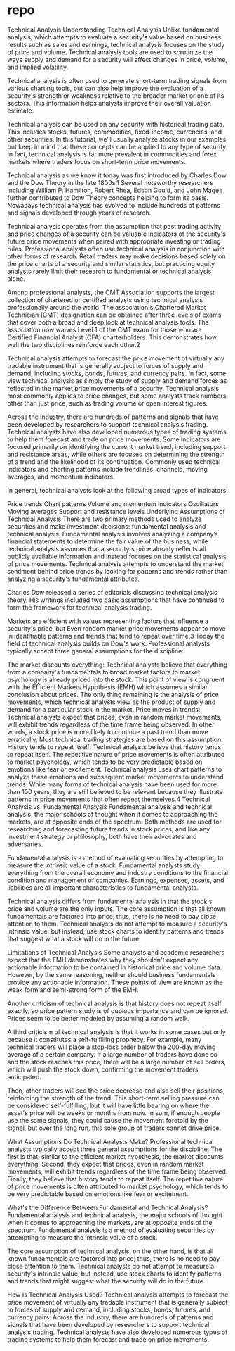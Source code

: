# repo
Technical Analysis
Understanding Technical Analysis
Unlike fundamental analysis, which attempts to evaluate a security's value based on business results such as sales and earnings, technical analysis focuses on the study of price and volume. Technical analysis tools are used to scrutinize the ways supply and demand for a security will affect changes in price, volume, and implied volatility.


Technical analysis is often used to generate short-term trading signals from various charting tools, but can also help improve the evaluation of a security's strength or weakness relative to the broader market or one of its sectors. This information helps analysts improve their overall valuation estimate.


Technical analysis can be used on any security with historical trading data. This includes stocks, futures, commodities, fixed-income, currencies, and other securities. In this tutorial, we’ll usually analyze stocks in our examples, but keep in mind that these concepts can be applied to any type of security. In fact, technical analysis is far more prevalent in commodities and forex markets where traders focus on short-term price movements.


Technical analysis as we know it today was first introduced by Charles Dow and the Dow Theory in the late 1800s.1 Several noteworthy researchers including William P. Hamilton, Robert Rhea, Edson Gould, and John Magee further contributed to Dow Theory concepts helping to form its basis. Nowadays technical analysis has evolved to include hundreds of patterns and signals developed through years of research.


Technical analysis operates from the assumption that past trading activity and price changes of a security can be valuable indicators of the security's future price movements when paired with appropriate investing or trading rules. Professional analysts often use technical analysis in conjunction with other forms of research. Retail traders may make decisions based solely on the price charts of a security and similar statistics, but practicing equity analysts rarely limit their research to fundamental or technical analysis alone.

Among professional analysts, the CMT Association supports the largest collection of chartered or certified analysts using technical analysis professionally around the world. The association's Chartered Market Technician (CMT) designation can be obtained after three levels of exams that cover both a broad and deep look at technical analysis tools. The association now waives Level 1 of the CMT exam for those who are Certified Financial Analyst (CFA) charterholders. This demonstrates how well the two disciplines reinforce each other.2

Technical analysis attempts to forecast the price movement of virtually any tradable instrument that is generally subject to forces of supply and demand, including stocks, bonds, futures, and currency pairs. In fact, some view technical analysis as simply the study of supply and demand forces as reflected in the market price movements of a security. Technical analysis most commonly applies to price changes, but some analysts track numbers other than just price, such as trading volume or open interest figures.

Across the industry, there are hundreds of patterns and signals that have been developed by researchers to support technical analysis trading. Technical analysts have also developed numerous types of trading systems to help them forecast and trade on price movements. Some indicators are focused primarily on identifying the current market trend, including support and resistance areas, while others are focused on determining the strength of a trend and the likelihood of its continuation. Commonly used technical indicators and charting patterns include trendlines, channels, moving averages, and momentum indicators.

In general, technical analysts look at the following broad types of indicators:

Price trends
Chart patterns
Volume and momentum indicators
Oscillators
Moving averages
Support and resistance levels
Underlying Assumptions of Technical Analysis
There are two primary methods used to analyze securities and make investment decisions: fundamental analysis and technical analysis. Fundamental analysis involves analyzing a company’s financial statements to determine the fair value of the business, while technical analysis assumes that a security's price already reflects all publicly available information and instead focuses on the statistical analysis of price movements. Technical analysis attempts to understand the market sentiment behind price trends by looking for patterns and trends rather than analyzing a security's fundamental attributes.

Charles Dow released a series of editorials discussing technical analysis theory. His writings included two basic assumptions that have continued to form the framework for technical analysis trading.

Markets are efficient with values representing factors that influence a security's price, but
Even random market price movements appear to move in identifiable patterns and trends that tend to repeat over time.3
Today the field of technical analysis builds on Dow's work. Professional analysts typically accept three general assumptions for the discipline:

The market discounts everything: Technical analysts believe that everything from a company's fundamentals to broad market factors to market psychology is already priced into the stock. This point of view is congruent with the Efficient Markets Hypothesis (EMH) which assumes a similar conclusion about prices. The only thing remaining is the analysis of price movements, which technical analysts view as the product of supply and demand for a particular stock in the market.
Price moves in trends: Technical analysts expect that prices, even in random market movements, will exhibit trends regardless of the time frame being observed. In other words, a stock price is more likely to continue a past trend than move erratically. Most technical trading strategies are based on this assumption.
History tends to repeat itself: Technical analysts believe that history tends to repeat itself. The repetitive nature of price movements is often attributed to market psychology, which tends to be very predictable based on emotions like fear or excitement. Technical analysis uses chart patterns to analyze these emotions and subsequent market movements to understand trends. While many forms of technical analysis have been used for more than 100 years, they are still believed to be relevant because they illustrate patterns in price movements that often repeat themselves.4
Technical Analysis vs. Fundamental Analysis
Fundamental analysis and technical analysis, the major schools of thought when it comes to approaching the markets, are at opposite ends of the spectrum. Both methods are used for researching and forecasting future trends in stock prices, and like any investment strategy or philosophy, both have their advocates and adversaries.

Fundamental analysis is a method of evaluating securities by attempting to measure the intrinsic value of a stock. Fundamental analysts study everything from the overall economy and industry conditions to the financial condition and management of companies. Earnings, expenses, assets, and liabilities are all important characteristics to fundamental analysts.

Technical analysis differs from fundamental analysis in that the stock's price and volume are the only inputs. The core assumption is that all known fundamentals are factored into price; thus, there is no need to pay close attention to them. Technical analysts do not attempt to measure a security's intrinsic value, but instead, use stock charts to identify patterns and trends that suggest what a stock will do in the future.

Limitations of Technical Analysis
Some analysts and academic researchers expect that the EMH demonstrates why they shouldn't expect any actionable information to be contained in historical price and volume data. However, by the same reasoning, neither should business fundamentals provide any actionable information. These points of view are known as the weak form and semi-strong form of the EMH.

Another criticism of technical analysis is that history does not repeat itself exactly, so price pattern study is of dubious importance and can be ignored. Prices seem to be better modeled by assuming a random walk.

A third criticism of technical analysis is that it works in some cases but only because it constitutes a self-fulfilling prophecy. For example, many technical traders will place a stop-loss order below the 200-day moving average of a certain company. If a large number of traders have done so and the stock reaches this price, there will be a large number of sell orders, which will push the stock down, confirming the movement traders anticipated.

Then, other traders will see the price decrease and also sell their positions, reinforcing the strength of the trend. This short-term selling pressure can be considered self-fulfilling, but it will have little bearing on where the asset's price will be weeks or months from now. In sum, if enough people use the same signals, they could cause the movement foretold by the signal, but over the long run, this sole group of traders cannot drive price.

What Assumptions Do Technical Analysts Make?
Professional technical analysts typically accept three general assumptions for the discipline. The first is that, similar to the efficient market hypothesis, the market discounts everything. Second, they expect that prices, even in random market movements, will exhibit trends regardless of the time frame being observed. Finally, they believe that history tends to repeat itself. The repetitive nature of price movements is often attributed to market psychology, which tends to be very predictable based on emotions like fear or excitement. 

What's the Difference Between Fundamental and Technical Analysis?
Fundamental analysis and technical analysis, the major schools of thought when it comes to approaching the markets, are at opposite ends of the spectrum. Fundamental analysis is a method of evaluating securities by attempting to measure the intrinsic value of a stock.



The core assumption of technical analysis, on the other hand, is that all known fundamentals are factored into price; thus, there is no need to pay close attention to them. Technical analysts do not attempt to measure a security's intrinsic value, but instead, use stock charts to identify patterns and trends that might suggest what the security will do in the future.

How Is Technical Analysis Used?
Technical analysis attempts to forecast the price movement of virtually any tradable instrument that is generally subject to forces of supply and demand, including stocks, bonds, futures, and currency pairs. Across the industry, there are hundreds of patterns and signals that have been developed by researchers to support technical analysis trading. Technical analysts have also developed numerous types of trading systems to help them forecast and trade on price movements.
